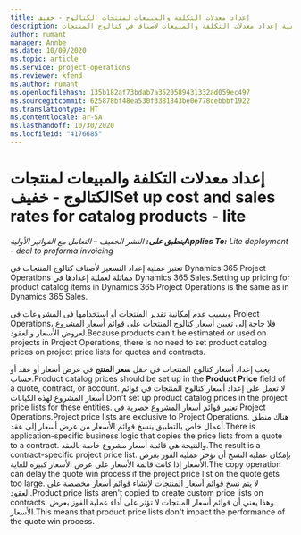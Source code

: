 ```yaml
---
title: إعداد معدلات التكلفة والمبيعات لمنتجات الكتالوج - خفيف
description: يقدم هذا الموضوع معلومات حول كيفية إعداد معدلات التكلفة والمبيعات لأصناف في كتالوج المنتجات.
author: rumant
manager: Annbe
ms.date: 10/09/2020
ms.topic: article
ms.service: project-operations
ms.reviewer: kfend
ms.author: rumant
ms.openlocfilehash: 135b182af73bdab7a3520589431332ad059ec497
ms.sourcegitcommit: 625878bf48ea530f3381843be0e778cebbbf1922
ms.translationtype: HT
ms.contentlocale: ar-SA
ms.lasthandoff: 10/30/2020
ms.locfileid: "4176685"
---
```

# <a name="set-up-cost-and-sales-rates-for-catalog-products---lite"></a><span data-ttu-id="cbf1c-103">إعداد معدلات التكلفة والمبيعات لمنتجات الكتالوج - خفيف</span><span class="sxs-lookup"><span data-stu-id="cbf1c-103">Set up cost and sales rates for catalog products - lite</span></span>

<span data-ttu-id="cbf1c-104">_**ينطبق على:** النشر الخفيف – التعامل مع الفواتير الأولية_</span><span class="sxs-lookup"><span data-stu-id="cbf1c-104">_**Applies To:** Lite deployment - deal to proforma invoicing_</span></span>


<span data-ttu-id="cbf1c-105">تعتبر عملية إعداد التسعير لأصناف كتالوج المنتجات في Dynamics 365 Project Operations مماثلة لعملية إعدادها في Dynamics 365 Sales.</span><span class="sxs-lookup"><span data-stu-id="cbf1c-105">Setting up pricing for product catalog items in Dynamics 365 Project Operations is the same as in Dynamics 365 Sales.</span></span>

<span data-ttu-id="cbf1c-106">وبسبب عدم إمكانية تقدير المنتجات أو استخدامها في المشروعات في Project Operations، فلا حاجة إلى تعيين أسعار كتالوج المنتجات على قوائم أسعار المشروع لعروض الأسعار والعقود.</span><span class="sxs-lookup"><span data-stu-id="cbf1c-106">Because products can't be estimated or used on projects in Project Operations, there is no need to set product catalog prices on project price lists for quotes and contracts.</span></span>

<span data-ttu-id="cbf1c-107">يجب إعداد أسعار كتالوج المنتجات في حقل **سعر المنتج** في عرض أسعار أو عقد أو حساب.</span><span class="sxs-lookup"><span data-stu-id="cbf1c-107">Product catalog prices should be set up in the **Product Price** field of a quote, contract, or account.</span></span> <span data-ttu-id="cbf1c-108">لا تعمل على إعداد أسعار كتالوج المنتجات في قوائم أسعار المشروع لهذه الكيانات.</span><span class="sxs-lookup"><span data-stu-id="cbf1c-108">Don't set up product catalog prices in the project price lists for these entities.</span></span> <span data-ttu-id="cbf1c-109">تعتبر قوائم أسعار المشروع حصرية في Project Operations.</span><span class="sxs-lookup"><span data-stu-id="cbf1c-109">Project price lists are exclusive to Project Operations.</span></span> <span data-ttu-id="cbf1c-110">هناك منطق أعمال خاص بالتطبيق ينسخ قوائم الأسعار من عرض أسعار إلى عقد.</span><span class="sxs-lookup"><span data-stu-id="cbf1c-110">There is application-specific business logic that copies the price lists from a quote to a contract.</span></span> <span data-ttu-id="cbf1c-111">والنتيجة هي قائمة أسعار مشروع خاصة بالعقد.</span><span class="sxs-lookup"><span data-stu-id="cbf1c-111">The result is a contract-specific project price list.</span></span> <span data-ttu-id="cbf1c-112">بإمكان عملية النسخ أن تؤخر عملية الفوز بعرض الأسعار إذا كانت قائمة الأسعار على عرض الأسعار كبيرة للغاية.</span><span class="sxs-lookup"><span data-stu-id="cbf1c-112">The copy operation can delay the quote win process if the project price list on the quote gets too large.</span></span> <span data-ttu-id="cbf1c-113">لا يتم نسخ قوائم أسعار المنتجات لإنشاء قوائم أسعار مخصصة على العقود.</span><span class="sxs-lookup"><span data-stu-id="cbf1c-113">Product price lists aren't copied to create custom price lists on contracts.</span></span> <span data-ttu-id="cbf1c-114">وهذا يعني أن قوائم أسعار المنتجات لا تؤثر على أداء عملية الفوز بعرض الأسعار.</span><span class="sxs-lookup"><span data-stu-id="cbf1c-114">This means that product price lists don't impact the performance of the quote win process.</span></span>
